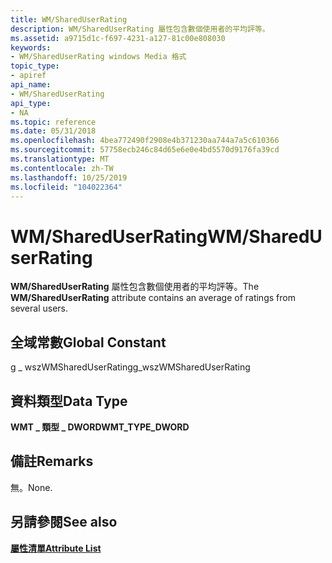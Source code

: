 ```yaml
---
title: WM/SharedUserRating
description: WM/SharedUserRating 屬性包含數個使用者的平均評等。
ms.assetid: a9715d1c-f697-4231-a127-81c00e808030
keywords:
- WM/SharedUserRating windows Media 格式
topic_type:
- apiref
api_name:
- WM/SharedUserRating
api_type:
- NA
ms.topic: reference
ms.date: 05/31/2018
ms.openlocfilehash: 4bea772490f2908e4b371230aa744a7a5c610366
ms.sourcegitcommit: 57758ecb246c84d65e6e0e4bd5570d9176fa39cd
ms.translationtype: MT
ms.contentlocale: zh-TW
ms.lasthandoff: 10/25/2019
ms.locfileid: "104022364"
---
```

# <a name="wmshareduserrating"></a><span data-ttu-id="f3911-104">WM/SharedUserRating</span><span class="sxs-lookup"><span data-stu-id="f3911-104">WM/SharedUserRating</span></span>

<span data-ttu-id="f3911-105">**WM/SharedUserRating** 屬性包含數個使用者的平均評等。</span><span class="sxs-lookup"><span data-stu-id="f3911-105">The **WM/SharedUserRating** attribute contains an average of ratings from several users.</span></span>

## <a name="global-constant"></a><span data-ttu-id="f3911-106">全域常數</span><span class="sxs-lookup"><span data-stu-id="f3911-106">Global Constant</span></span>

<span data-ttu-id="f3911-107">g \_ wszWMSharedUserRating</span><span class="sxs-lookup"><span data-stu-id="f3911-107">g\_wszWMSharedUserRating</span></span>

## <a name="data-type"></a><span data-ttu-id="f3911-108">資料類型</span><span class="sxs-lookup"><span data-stu-id="f3911-108">Data Type</span></span>

<span data-ttu-id="f3911-109">**WMT \_ 類型 \_ DWORD**</span><span class="sxs-lookup"><span data-stu-id="f3911-109">**WMT\_TYPE\_DWORD**</span></span>

## <a name="remarks"></a><span data-ttu-id="f3911-110">備註</span><span class="sxs-lookup"><span data-stu-id="f3911-110">Remarks</span></span>

<span data-ttu-id="f3911-111">無。</span><span class="sxs-lookup"><span data-stu-id="f3911-111">None.</span></span>

## <a name="see-also"></a><span data-ttu-id="f3911-112">另請參閱</span><span class="sxs-lookup"><span data-stu-id="f3911-112">See also</span></span>

<dl> <dt>

[<span data-ttu-id="f3911-113">**屬性清單**</span><span class="sxs-lookup"><span data-stu-id="f3911-113">**Attribute List**</span></span>](attribute-list.md)
</dt> </dl>

 

 




